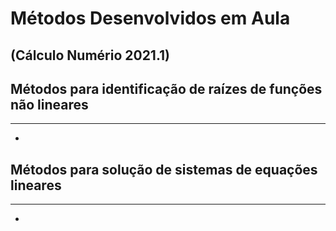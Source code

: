 # Métodos Desenvolvidos em Aula 
(Cálculo Numério 2021.1)
---

## Métodos para identificação de raízes de funções não lineares
---
  * 

## Métodos para solução de sistemas de equações lineares
---
  * 
